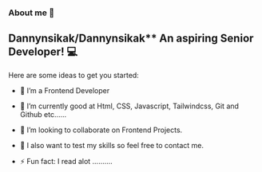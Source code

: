 ### About me 👋


## Dannynsikak/Dannynsikak** An aspiring Senior Developer! 💻 


Here are some ideas to get you started:

- 🔭 I’m a Frontend Developer
- 🌱 I’m currently good at Html, CSS, Javascript, Tailwindcss, Git and Github etc......
- 👯 I’m looking to collaborate on Frontend Projects.
- 🤔 I also want to test my skills so feel free to contact me.

- ⚡ Fun fact: I read alot ..........

